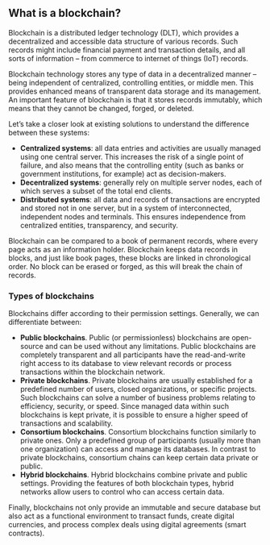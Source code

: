 ## What is a blockchain?

Blockchain is a distributed ledger technology (DLT), which provides a decentralized and accessible data structure of various records. Such records might include financial payment and transaction details, and all sorts of information – from commerce to internet of things (IoT) records.

Blockchain technology stores any type of data in a decentralized manner – being independent of centralized, controlling entities, or middle men. This provides enhanced means of transparent data storage and its management. An important feature of blockchain is that it stores records immutably, which means that they cannot be changed, forged, or deleted.  

Let’s take a closer look at existing solutions to understand the difference between these systems:

+ **Centralized systems**: all data entries and activities are usually managed using one central server. This increases the risk of a single point of failure, and also means that the controlling entity (such as banks or government institutions, for example) act as decision-makers.
+ **Decentralized systems**: generally rely on multiple server nodes, each of which serves a subset of the total end clients.
+ **Distributed systems**: all data and records of transactions are encrypted and stored not in one server, but in a system of interconnected, independent nodes and terminals. This ensures independence from centralized entities, transparency, and security. 

Blockchain can be compared to a book of permanent records, where every page acts as an information holder. Blockchain keeps data records in blocks, and just like book pages, these blocks are linked in chronological order. No block can be erased or forged, as this will break the chain of records.

### Types of blockchains

Blockchains differ according to their permission settings. Generally, we can differentiate between:

+ **Public blockchains**. Public (or permissionless) blockchains are open-source and can be used without any limitations. Public blockchains are completely transparent and all participants have the read-and-write right access to its database to view relevant records or process transactions within the blockchain network. 
+ **Private blockchains**. Private blockchains are usually established for a predefined number of users, closed organizations, or specific projects. Such blockchains can solve a number of business problems relating to efficiency, security, or speed. Since managed data within such blockchains is kept private, it is possible to ensure a higher speed of transactions and scalability.
+ **Consortium blockchains**. Consortium blockchains function similarly to private ones. Only a predefined group of participants (usually more than one organization) can access and manage its databases. In contrast to private blockchains, consortium chains can keep certain data private or public. 
+ **Hybrid blockchains**. Hybrid blockchains combine private and public settings. Providing the features of both blockchain types, hybrid networks allow users to control who can access certain data.

Finally, blockchains not only provide an immutable and secure database but also act as a functional environment to transact funds, create digital currencies, and process complex deals using digital agreements (smart contracts). 
